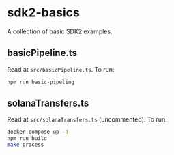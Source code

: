# sdk2-basics

A collection of basic SDK2 examples.

## basicPipeline.ts

Read at `src/basicPipeline.ts`. To run:
```bash
npm run basic-pipeling
```

## solanaTransfers.ts

Read at `src/solanaTransfers.ts` (uncommented). To run:
```bash
docker compose up -d
npm run build
make process
```
